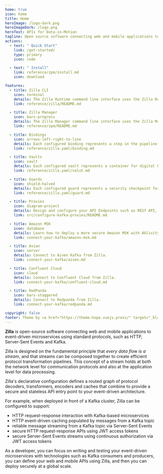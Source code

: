 ```yaml
---
home: true
icon: home
title: Home
heroImage: /logo-dark.png
heroImageDark: /logo.png
heroText: APIs for Data-in-Motion
tagline: Open source software connecting web and mobile applications to event-driven microservices using standard protocols, such as HTTP, Server-Sent Events and Kafka.
actions:
  - text: " Quick Start"
    link: /get-started/
    type: primary
    icon: code

  - text: " Install"
    link: reference/zpm/install.md
    icon: download

features:
  - title: Zilla CLI
    icon: terminal
    details: The Zilla Runtime command line interface uses the Zilla Runtime Configuration to control and observe the Zilla runtime.
    link: reference/zilla/README.md

  - title: Zilla Manager
    icon: bars-progress
    details: The Zilla Manager command line interface uses the Zilla Manager Configuration to package the Zilla runtime with minimal 
    link: reference/zpm/README.md

  - title: Bindings
    icon: arrows-left-right-to-line
    details: Each configured binding represents a step in the pipeline as data streams are decoded, translated or encoded according to a specific protocol type.
    link: reference/zilla.yaml/binding.md

  - title: Vaults
    icon: vault
    details: Each configured vault represents a container for digital keys and certificates based on a specific implementation type.
    link: reference/zilla.yaml/valut.md

  - title: Guards
    icon: shield-halved
    details: Each configured guard represents a security checkpoint for one or more bindings based on a specific implementation type.
    link: reference/zilla.yaml/guard.md

  - title: Proxies
    icon: diagram-project
    details: Design and configure your API Endpoints such as REST API, SSE and more.
    link: src/configure-kafka-proxies/README.md

  - title: Amazon MSK
    icon: database
    details: Learn how to deploy a more secure Amazon MSK with Aklivity Public MSK Proxy.
    link: connect-your-kafka/amazon-msk.md

  - title: Avian
    icon: server
    details: Connect to Aiven Kafka from Zilla.
    link: connect-your-kafka/aiven.md

  - title: Confluent Cloud
    icon: cloud
    details: Connect to Confluent Cloud from Zilla.
    link: connect-your-kafka/confluent-cloud.md

  - title: RedPanda
    icon: bars-staggered
    details: Connect to Redpanda from Zilla.
    link: connect-your-kafka/redpanda.md

copyright: false
footer: Theme by <a href="https://theme-hope.vuejs.press/" target="_blank">VuePress Theme Hope</a> | MIT Licensed, Copyright © aklivity, Inc. 2023
---
```



**Zilla** is open-source software connecting web and mobile applications to event-driven microservices using standard protocols, such as HTTP, Server-Sent Events and Kafka.

Zilla is designed on the fundamental principle that _every data flow is a stream_, and that streams can be composed together to create efficient protocol transformation pipelines. This concept of a stream holds at both the network level for communication protocols and also at the application level for data processing.

Zilla's declarative configuration defines a routed graph of protocol decoders, transformers, encoders and caches that combine to provide a secure and stateless API entry point to your event-driven architecture.

For example, when deployed in front of a Kafka cluster, Zilla can be configured to support:

* HTTP request-response interaction with Kafka-based microservices
* HTTP event-driven caching populated by messages from a Kafka topic
* reliable message streaming from a Kafka topic via Server-Sent Events
* secure HTTP request-response APIs using JWT access tokens
* secure Server-Sent Events streams using continuous authorization via JWT access tokens

As a developer, you can focus on writing and testing your event-driven microservices with technologies such as Kafka consumers and producers, you can define your web and mobile APIs using Zilla, and then you can deploy securely at a global scale.
